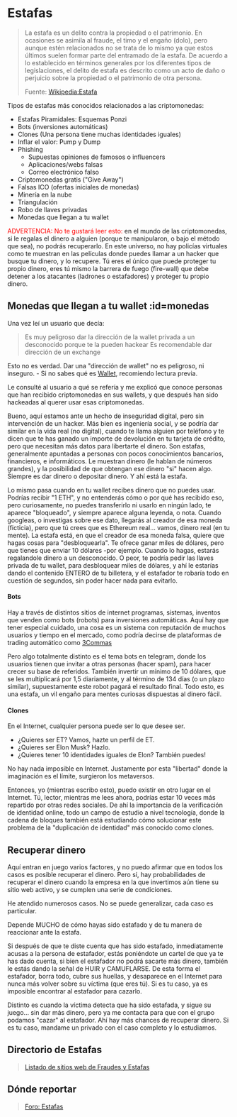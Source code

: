 # Estafas

>La estafa es un delito contra la propiedad o el patrimonio. En ocasiones se asimila al fraude, el timo y el engaño (dolo), pero aunque estén relacionados no se trata de lo mismo ya que estos últimos suelen formar parte del entramado de la estafa. De acuerdo a lo establecido en términos generales por los diferentes tipos de legislaciones, el delito de estafa es descrito como un acto de daño o perjuicio sobre la propiedad o el patrimonio de otra persona.
>
>Fuente: [Wikipedia:Estafa](https://es.wikipedia.org/wiki/Estafa)

Tipos de estafas más conocidos relacionados a las criptomonedas:

- Estafas Piramidales: Esquemas Ponzi
- Bots (inversiones automáticas)
- Clones (Una persona tiene muchas identidades iguales)
- Inflar el valor: Pump y Dump
- Phishing
  - Supuestas opiniones de famosos o influencers
  - Aplicaciones/webs falsas
  - Correo electrónico falso
- Criptomonedas gratis ("Give Away")
- Falsas ICO (ofertas iniciales de monedas)
- Minería en la nube
- Triangulación
- Robo de llaves privadas
- Monedas que llegan a tu wallet

<span style="color:red">ADVERTENCIA: No te gustará leer esto:</span> en el mundo de las criptomonedas, si le regalas el dinero a alguien (porque te manipularon, o bajo el método que sea), no podrás recuperarlo. En este universo, no hay policías virtuales como te muestran en las películas donde puedes llamar a un hacker que busque tu dinero, y lo recupere. Tú eres el único que puede proteger tu propio dinero, eres tú mismo la barrera de fuego (fire-wall) que debe detener a los atacantes (ladrones o estafadores) y proteger tu propio dinero.

## Monedas que llegan a tu wallet :id=monedas

Una vez leí un usuario que decía:
>Es muy peligroso dar la dirección de la wallet privada a un desconocido porque te la pueden hackear 
>Es recomendable dar dirección de un exchange

Esto no es verdad. Dar una "dirección de wallet" no es peligroso, ni inseguro. - Si no sabes qué es [Wallet](c/wallets.md), recomiendo lectura previa.

Le consulté al usuario a qué se refería y me explicó que conoce personas que han recibido criptomonedas en sus wallets, y que después han sido hackeadas al querer usar esas criptomonedas.

Bueno, aquí estamos ante un hecho de inseguridad digital, pero sin intervención de un hacker. Más bien es ingeniería social, y se podría dar similar en la vida real (no digital), cuando te llama alguien por teléfono y te dicen que te has ganado un importe de devolución en tu tarjeta de crédito, pero que necesitan más datos para libertarte el dinero. Son estafas, generalmente apuntadas a personas con pocos conocimientos bancarios, financieros, e informáticos. Le muestran dinero (le hablan de números grandes), y la posibilidad de que obtengan ese dinero "si" hacen algo. Siempre es dar dinero o depositar dinero. Y ahí está la estafa.

Lo mismo pasa cuando en tu wallet recibes dinero que no puedes usar. Podrías recibir "1 ETH", y no entenderás cómo o por qué has recibido eso, pero curiosamente, no puedes transferirlo ni usarlo en ningún lado, te aparece "bloqueado", y siempre aparece alguna leyenda, o nota. Cuando googleas, o investigas sobre ese dato, llegarás al creador de esa moneda (ficticia), pero que tú crees que es Ethereum real... vamos, dinero real (en tu mente). La estafa está, en que el creador de esa moneda falsa, quiere que hagas cosas para "desbloquearla". Te ofrece ganar miles de dólares, pero que tienes que enviar 10 dólares -por ejemplo. Cuando lo hagas, estarás regalandole dinero a un desconocido. O peor, te podría pedir las llaves privada de tu wallet, para desbloquear miles de dólares, y ahí le estarías dando el contenido ENTERO de tu billetera, y el estafador te robaría todo en cuestión de segundos, sin poder hacer nada para evitarlo.

#### Bots
Hay a través de distintos sitios de internet programas, sistemas, inventos que venden como bots (robots) para inversiones automáticas. Aquí hay que tener especial cuidado, una cosa es un sistema con reputación de muchos usuarios y tiempo en el mercado, como podría decirse de plataformas de trading automático como [3Commas](https://bit.ly/3criptos)

Pero algo totalmente distinto es el tema bots en telegram, donde los usuarios tienen que invitar a otras personas (hacer spam), para hacer crecer su base de referidos. También invertir un mínimo de 10 dólares, que se les multiplicará por 1,5 diariamente, y al término de 134 días (o un plazo similar), supuestamente este robot pagará el resultado final. Todo esto, es una estafa, un vil engaño para mentes curiosas dispuestas al dinero fácil.

#### Clones
En el Internet, cualquier persona puede ser lo que desee ser.

- ¿Quieres ser ET? Vamos, hazte un perfil de ET.
- ¿Quieres ser Elon Musk? Hazlo.
- ¿Quieres tener 10 identidades iguales de Elon? También puedes!

No hay nada imposible en Internet. Justamente por esta "libertad" donde la imaginación es el límite, surgieron los metaversos.

Entonces, yo (mientras escribo esto), puedo existir en otro lugar en el Internet. Tú, lector, mientras me lees ahora, podrías estar 10 veces más repartido por otras redes sociales. De ahí la importancia de la verificación de identidad online, todo un campo de estudio a nivel tecnología, donde la cadena de bloques también está estudiando cómo solucionar este problema de la "duplicación de identidad" más conocido como clones.

## Recuperar dinero

Aquí entran en juego varios factores, y no puedo afirmar que en todos los casos es posible recuperar el dinero. Pero sí, hay probabilidades de recuperar el dinero cuando la empresa en la que invertimos aún tiene su sitio web activo, y se cumplen una serie de condiciones.

He atendido numerosos casos. No se puede generalizar, cada caso es particular.

Depende MUCHO de cómo hayas sido estafado y de tu manera de reaccionar ante la estafa.

Si después de que te diste cuenta que has sido estafado, inmediatamente acusas a la persona de estafador, estás poniéndote un cartel de que ya te has dado cuenta, si bien el estafador no podrá sacarte más dinero, también le estás dando la señal de HUIR y CAMUFLARSE. De esta forma el estafador, borra todo, cubre sus huellas, y desaparece en el Internet para nunca más volver sobre su víctima (que eres tú). Si es tu caso, ya es imposible encontrar al estafador para cazarlo.

Distinto es cuando la víctima detecta que ha sido estafada, y sigue su juego… sin dar más dinero, pero ya me contacta para que con el grupo podamos "cazar" al estafador. Ahí hay más chances de recuperar dinero. Si es tu caso, mandame un privado con el caso completo y lo estudiamos.


## Directorio de Estafas

> [Listado de sitios web de Fraudes y Estafas](https://www.locademiadigital.com/p/scam-alert.html)

## Dónde reportar

> [Foro: Estafas](hhttps://www.locademiadigital.com/p/contacto.html)

